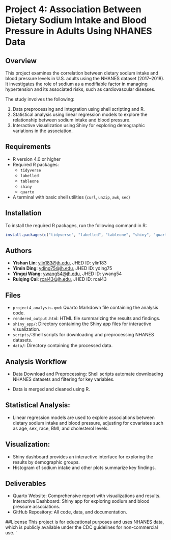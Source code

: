 # Project 4: Association Between Dietary Sodium Intake and Blood Pressure in Adults Using NHANES Data

## Overview
This project examines the correlation between dietary sodium intake and blood pressure levels in U.S. adults using the NHANES dataset (2017–2018). It investigates the role of sodium as a modifiable factor in managing hypertension and its associated risks, such as cardiovascular diseases.

The study involves the following:
1. Data preprocessing and integration using shell scripting and R.
2. Statistical analysis using linear regression models to explore the relationship between sodium intake and blood pressure.
3. Interactive visualization using Shiny for exploring demographic variations in the association.

## Requirements
- R version 4.0 or higher
- Required R packages:
  - `tidyverse`
  - `labelled`
  - `tableone`
  - `shiny`
  - `quarto`
- A terminal with basic shell utilities (`curl`, `unzip`, `awk`, `sed`)

## Installation
To install the required R packages, run the following command in R:

```r
install.packages(c("tidyverse", "labelled", "tableone", "shiny", "quarto"))
```

## Authors
- **Yishan Lin**: ylin183@jh.edu, JHED ID: ylin183
- **Yimin Ding**: yding75@jh.edu, JHED ID: yding75
- **Yingqi Wang**: ywang54@jh.edu, JHED ID: ywang54
- **Ruiqing Cai**: rcai43@jh.edu, JHED ID: rcai43

## Files
- `project4_analysis.qmd`: Quarto Markdown file containing the analysis code.
- `rendered_output.htm`l: HTML file summarizing the results and findings.
- `shiny_app/`: Directory containing the Shiny app files for interactive visualization.
- `scripts/`:Shell scripts for downloading and preprocessing NHANES datasets.
- `data/`: Directory containing the processed data.

## Analysis Workflow
- Data Download and Preprocessing:
Shell scripts automate downloading NHANES datasets and filtering for key variables.

- Data is merged and cleaned using R.

## Statistical Analysis:
- Linear regression models are used to explore associations between dietary sodium intake and blood pressure, adjusting for covariates such as age, sex, race, BMI, and cholesterol levels.

## Visualization:
- Shiny dashboard provides an interactive interface for exploring the results by demographic groups.
- Histogram of sodium intake and other plots summarize key findings.

## Deliverables

- Quarto Website: Comprehensive report with visualizations and results.
Interactive Dashboard: Shiny app for exploring sodium and blood pressure associations.
- GitHub Repository: All code, data, and documentation.

##License
This project is for educational purposes and uses NHANES data, which is publicly available under the CDC guidelines for non-commercial use. '


